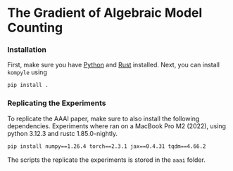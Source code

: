 # The Gradient of Algebraic Model Counting

### Installation

First, make sure you have [Python](https://www.python.org/) and [Rust](https://rustup.rs/) installed. Next, you can install `kompyle` using

```bash
pip install .
```


### Replicating the Experiments

To replicate the AAAI paper, make sure to also install the following dependencies. Experiments where ran on a MacBook Pro M2 (2022), using python 3.12.3 and rustc 1.85.0-nightly.

```bash
pip install numpy==1.26.4 torch==2.3.1 jax==0.4.31 tqdm==4.66.2
```

The scripts the replicate the experiments is stored in the `aaai` folder.